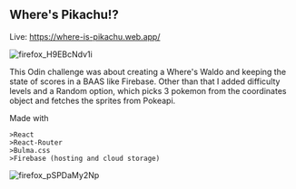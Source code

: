 ## Where's Pikachu!?

Live: https://where-is-pikachu.web.app/

![firefox_H9EBcNdv1i](https://user-images.githubusercontent.com/47334597/173821545-f3b8ad0c-0ce3-4648-bde2-dad226515310.jpg)

This Odin challenge was about creating a Where's Waldo and keeping the state of scores in a BAAS like Firebase.
Other than that I added difficulty levels and a Random option, which picks 3 pokemon from the coordinates object and fetches
the sprites from Pokeapi.

Made with
```
>React
>React-Router
>Bulma.css
>Firebase (hosting and cloud storage)
```

![firefox_pSPDaMy2Np](https://user-images.githubusercontent.com/47334597/173821561-6ac99a3a-942c-408f-87bc-8a0f2cd5c813.jpg)
 
 
 
  
